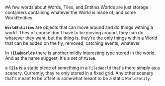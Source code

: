 #A few words about Words, Tiles, and Entities
Worlds are just storage containers containing whatever the World is made of,
and some WorldEntities.

**`WorldEntities`** are objects that can move around and do things withing a
world. They of course don't have to be moving around, they can do whatever they
want, but the thing is, they're the only things within a World that can be added
on the fly, removed, catching events, whatever.

In **`TiledWorld`s** there is another mildly interesting type stored in the
world. And as the name suggest, it's a set of **`Tile`s**.

a **`Tile`** is a static piece of something in a `TiledWorld` that's there
simply as a scenery. Currently, they're only stored in a fixed grid.
Any other scenery that's meant to be offset is somewhat meant to be a static
`WorldEntity`.